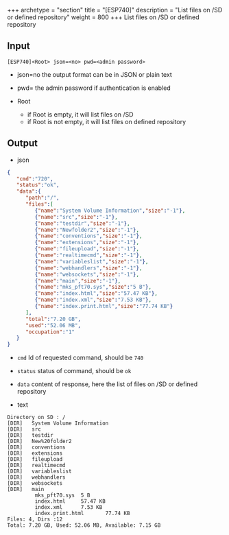 +++
archetype = "section"
title = "[ESP740]"
description = "List files on /SD or defined repository"
weight = 800
+++
List files on /SD or defined repository

## Input
`[ESP740]<Root> json=<no> pwd=<admin password>`

* json=no
the output format can be in JSON or plain text

* pwd=<admin password>
the admin password if authentication is enabled

* Root
  * if Root is empty, it will list files on /SD
  * if Root is not empty, it will list files on defined repository


## Output

* json

```json 
{
   "cmd":"720",
   "status":"ok",
   "data":{
      "path":"/",
      "files":[
         {"name":"System Volume Information","size":"-1"},
         {"name":"src","size":"-1"},
         {"name":"testdir","size":"-1"},
         {"name":"Newfolder2","size":"-1"},
         {"name":"conventions","size":"-1"},
         {"name":"extensions","size":"-1"},
         {"name":"fileupload","size":"-1"},
         {"name":"realtimecmd","size":"-1"},
         {"name":"variableslist","size":"-1"},
         {"name":"webhandlers","size":"-1"},
         {"name":"websockets","size":"-1"},
         {"name":"main","size":"-1"},
         {"name":"mks_pft70.sys","size":"5 B"},
         {"name":"index.html","size":"57.47 KB"},
         {"name":"index.xml","size":"7.53 KB"},
         {"name":"index.print.html","size":"77.74 KB"}
      ], 
      "total":"7.20 GB",
      "used":"52.06 MB",
      "occupation":"1"
   }
}
```

* `cmd` Id of requested command, should be `740`
* `status` status of command, should be `ok`
* `data` content of response, here the list of files on /SD or defined repository

* text
   
```text
Directory on SD : /
[DIR]   System Volume Information
[DIR]   src
[DIR]   testdir
[DIR]   New%20folder2
[DIR]   conventions
[DIR]   extensions
[DIR]   fileupload
[DIR]   realtimecmd
[DIR]   variableslist
[DIR]   webhandlers
[DIR]   websockets
[DIR]   main
         mks_pft70.sys  5 B 
         index.html     57.47 KB 
         index.xml      7.53 KB
         index.print.html       77.74 KB 
Files: 4, Dirs :12
Total: 7.20 GB, Used: 52.06 MB, Available: 7.15 GB
```


